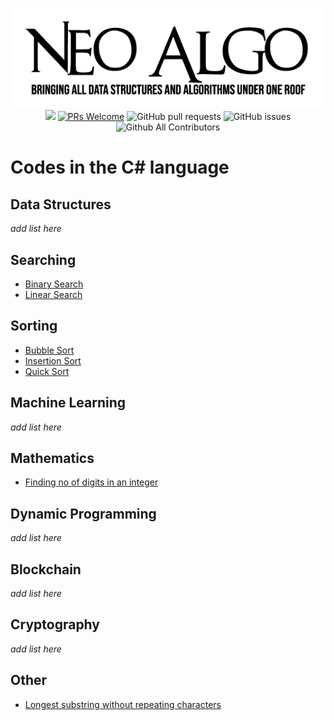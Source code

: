<p align="center">
    <img src="../img/neo_algo.png"><br>
    <img src="https://img.shields.io/github/license/tesseractcoding/neoalgo?style=flat">
    <a href="http://makeapullrequest.com" target="_blank"><img src="https://img.shields.io/badge/PRs-welcome-brightgreen.svg?style=flat" alt="PRs Welcome"></a>
    <img alt="GitHub pull requests" src="https://img.shields.io/github/issues-pr/tesseractcoding/neoalgo">
    <img alt="GitHub issues" src="https://img.shields.io/github/issues/tesseractcoding/neoalgo">
    <img alt="Github All Contributors" src="https://img.shields.io/github/all-contributors/tesseractcoding/neoalgo">
</p>

# Codes in the C# language

## Data Structures
_add list here_

## Searching
- [Binary Search](search/BinarySearch.cs)
- [Linear Search](search/LinearSearch.cs)

## Sorting
- [Bubble Sort](sort/BubbleSort.cs)
- [Insertion Sort](sort/InsertionSort.cs)
- [Quick Sort](sort/QuickSort.cs)

## Machine Learning
_add list here_

## Mathematics
* [Finding no of digits in an integer](math/Finding_no_of_digits_in_an_integer.cs)

## Dynamic Programming
_add list here_

## Blockchain
_add list here_

## Cryptography
_add list here_

## Other
- [Longest substring without repeating characters](cp/LengthOfLongestSubstring.cs)
